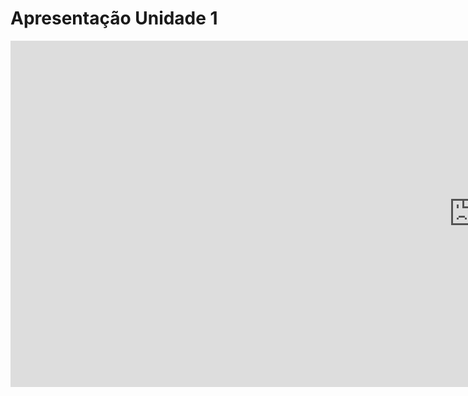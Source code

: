 # Apresentação Unidade 1

<iframe width="1481" height="554" src="https://www.youtube.com/embed/quXwbHKBJHc" title="Vídeo de apresentação Unidade 1 Requisitos" frameborder="0" allow="accelerometer; autoplay; clipboard-write; encrypted-media; gyroscope; picture-in-picture" allowfullscreen></iframe>
